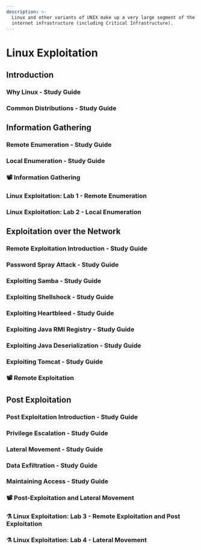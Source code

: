 ```yaml
---
description: >-
  Linux and other variants of UNIX make up a very large segment of the overall
  internet infrastructure (including Critical Infrastructure).
---
```


# Linux Exploitation

## Introduction

### Why Linux - Study Guide

### Common Distributions - Study Guide

## Information Gathering

### Remote Enumeration - Study Guide

### Local Enumeration - Study Guide

### 📽 Information Gathering

### Linux Exploitation: Lab 1 - Remote Enumeration

### Linux Exploitation: Lab 2 - Local Enumeration

## Exploitation over the Network

### Remote Exploitation Introduction - Study Guide

### Password Spray Attack - Study Guide

### Exploiting Samba - Study Guide

### Exploiting Shellshock - Study Guide

### Exploiting Heartbleed - Study Guide

### Exploiting Java RMI Registry - Study Guide

### Exploiting Java Deserialization - Study Guide

### Exploiting Tomcat - Study Guide

### 📽 Remote Exploitation

## Post Exploitation

### Post Exploitation Introduction - Study Guide

### Privilege Escalation - Study Guide

### Lateral Movement - Study Guide

### Data Exfiltration - Study Guide

### Maintaining Access - Study Guide

### 📽 Post-Exploitation and Lateral Movement

### ⚗ Linux Exploitation: Lab 3 - Remote Exploitation and Post Exploitation

### ⚗ Linux Exploitation: Lab 4 - Lateral Movement

